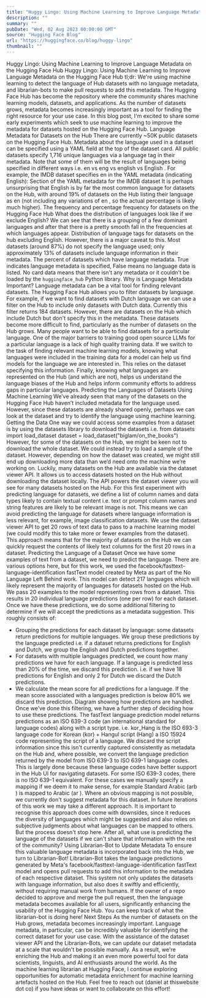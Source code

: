 ```yaml
---
title: "Huggy Lingo: Using Machine Learning to Improve Language Metadata on the Hugging Face Hub"
description: ""
summary: ""
pubDate: "Wed, 02 Aug 2023 00:00:00 GMT"
source: "Hugging Face Blog"
url: "https://huggingface.co/blog/huggy-lingo"
thumbnail: ""
---
```


Huggy Lingo: Using Machine Learning to Improve Language Metadata on the Hugging Face Hub
Huggy Lingo: Using Machine Learning to Improve Language Metadata on the Hugging Face Hub
tl;dr: We're using machine learning to detect the language of Hub datasets with no language metadata, and librarian-bots to make pull requests to add this metadata.
The Hugging Face Hub has become the repository where the community shares machine learning models, datasets, and applications. As the number of datasets grows, metadata becomes increasingly important as a tool for finding the right resource for your use case.
In this blog post, I'm excited to share some early experiments which seek to use machine learning to improve the metadata for datasets hosted on the Hugging Face Hub.
Language Metadata for Datasets on the Hub
There are currently ~50K public datasets on the Hugging Face Hub. Metadata about the language used in a dataset can be specified using a YAML field at the top of the dataset card.
All public datasets specify 1,716 unique languages via a language tag in their metadata. Note that some of them will be the result of languages being specified in different ways i.e. en
vs eng
vs english
vs English
.
For example, the IMDB dataset specifies en
in the YAML metadata (indicating English):
Section of the YAML metadata for the IMDB dataset
It is perhaps unsurprising that English is by far the most common language for datasets on the Hub, with around 19% of datasets on the Hub listing their language as en
(not including any variations of en
, so the actual percentage is likely much higher).
The frequency and percentage frequency for datasets on the Hugging Face Hub
What does the distribution of languages look like if we exclude English? We can see that there is a grouping of a few dominant languages and after that there is a pretty smooth fall in the frequencies at which languages appear.
Distribution of language tags for datasets on the hub excluding English.
However, there is a major caveat to this. Most datasets (around 87%) do not specify the language used; only approximately 13% of datasets include language information in their metadata.
The percent of datasets which have language metadata. True indicates language metadata is specified, False means no language data is listed. No card data means that there isn't any metadata or it couldn't be loaded by the `huggingface_hub` Python library.
Why is Language Metadata Important?
Language metadata can be a vital tool for finding relevant datasets. The Hugging Face Hub allows you to filter datasets by language. For example, if we want to find datasets with Dutch language we can use a filter on the Hub to include only datasets with Dutch data.
Currently this filter returns 184 datasets. However, there are datasets on the Hub which include Dutch but don't specify this in the metadata. These datasets become more difficult to find, particularly as the number of datasets on the Hub grows.
Many people want to be able to find datasets for a particular language. One of the major barriers to training good open source LLMs for a particular language is a lack of high quality training data.
If we switch to the task of finding relevant machine learning models, knowing what languages were included in the training data for a model can help us find models for the language we are interested in. This relies on the dataset specifying this information.
Finally, knowing what languages are represented on the Hub (and which are not), helps us understand the language biases of the Hub and helps inform community efforts to address gaps in particular languages.
Predicting the Languages of Datasets Using Machine Learning
We’ve already seen that many of the datasets on the Hugging Face Hub haven’t included metadata for the language used. However, since these datasets are already shared openly, perhaps we can look at the dataset and try to identify the language using machine learning.
Getting the Data
One way we could access some examples from a dataset is by using the datasets library to download the datasets i.e.
from datasets import load_dataset
dataset = load_dataset("biglam/on_the_books")
However, for some of the datasets on the Hub, we might be keen not to download the whole dataset. We could instead try to load a sample of the dataset. However, depending on how the dataset was created, we might still end up downloading more data than we’d need onto the machine we’re working on.
Luckily, many datasets on the Hub are available via the dataset viewer API. It allows us to access datasets hosted on the Hub without downloading the dataset locally. The API powers the dataset viewer you will see for many datasets hosted on the Hub.
For this first experiment with predicting language for datasets, we define a list of column names and data types likely to contain textual content i.e. text
or prompt
column names and string
features are likely to be relevant image
is not. This means we can avoid predicting the language for datasets where language information is less relevant, for example, image classification datasets. We use the dataset viewer API to get 20 rows of text data to pass to a machine learning model (we could modify this to take more or fewer examples from the dataset).
This approach means that for the majority of datasets on the Hub we can quickly request the contents of likely text columns for the first 20 rows in a dataset.
Predicting the Language of a Dataset
Once we have some examples of text from a dataset, we need to predict the language. There are various options here, but for this work, we used the facebook/fasttext-language-identification fastText model created by Meta as part of the No Language Left Behind work. This model can detect 217 languages which will likely represent the majority of languages for datasets hosted on the Hub.
We pass 20 examples to the model representing rows from a dataset. This results in 20 individual language predictions (one per row) for each dataset.
Once we have these predictions, we do some additional filtering to determine if we will accept the predictions as a metadata suggestion. This roughly consists of:
- Grouping the predictions for each dataset by language: some datasets return predictions for multiple languages. We group these predictions by the language predicted i.e. if a dataset returns predictions for English and Dutch, we group the English and Dutch predictions together.
- For datasets with multiple languages predicted, we count how many predictions we have for each language. If a language is predicted less than 20% of the time, we discard this prediction. i.e. if we have 18 predictions for English and only 2 for Dutch we discard the Dutch predictions.
- We calculate the mean score for all predictions for a language. If the mean score associated with a languages prediction is below 80% we discard this prediction.
Diagram showing how predictions are handled.
Once we’ve done this filtering, we have a further step of deciding how to use these predictions. The fastText language prediction model returns predictions as an ISO 639-3 code (an international standard for language codes) along with a script type. i.e. kor_Hang
is the ISO 693-3 language code for Korean (kor) + Hangul script (Hang) a ISO 15924 code representing the script of a language.
We discard the script information since this isn't currently captured consistently as metadata on the Hub and, where possible, we convert the language prediction returned by the model from ISO 639-3 to ISO 639-1 language codes. This is largely done because these language codes have better support in the Hub UI for navigating datasets.
For some ISO 639-3 codes, there is no ISO 639-1 equivalent. For these cases we manually specify a mapping if we deem it to make sense, for example Standard Arabic (arb
) is mapped to Arabic (ar
). Where an obvious mapping is not possible, we currently don't suggest metadata for this dataset. In future iterations of this work we may take a different approach. It is important to recognise this approach does come with downsides, since it reduces the diversity of languages which might be suggested and also relies on subjective judgments about what languages can be mapped to others.
But the process doesn't stop here. After all, what use is predicting the language of the datasets if we can't share that information with the rest of the community?
Using Librarian-Bot to Update Metadata
To ensure this valuable language metadata is incorporated back into the Hub, we turn to Librarian-Bot! Librarian-Bot takes the language predictions generated by Meta's facebook/fasttext-language-identification fastText model and opens pull requests to add this information to the metadata of each respective dataset.
This system not only updates the datasets with language information, but also does it swiftly and efficiently, without requiring manual work from humans. If the owner of a repo decided to approve and merge the pull request, then the language metadata becomes available for all users, significantly enhancing the usability of the Hugging Face Hub. You can keep track of what the librarian-bot is doing here!
Next Steps
As the number of datasets on the Hub grows, metadata becomes increasingly important. Language metadata, in particular, can be incredibly valuable for identifying the correct dataset for your use case.
With the assistance of the dataset viewer API and the Librarian-Bots, we can update our dataset metadata at a scale that wouldn't be possible manually. As a result, we're enriching the Hub and making it an even more powerful tool for data scientists, linguists, and AI enthusiasts around the world.
As the machine learning librarian at Hugging Face, I continue exploring opportunities for automatic metadata enrichment for machine learning artefacts hosted on the Hub. Feel free to reach out (daniel at thiswebsite dot co) if you have ideas or want to collaborate on this effort!